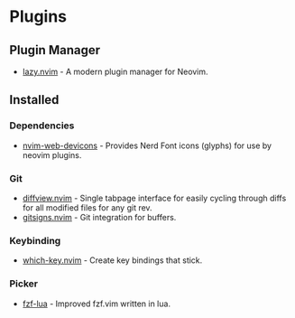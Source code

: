 # Plugins

## Plugin Manager

- [lazy.nvim](https://github.com/folke/lazy.nvim) - A modern plugin manager for Neovim.

## Installed

### Dependencies

- [nvim-web-devicons](https://github.com/nvim-tree/nvim-web-devicons) - Provides Nerd Font icons (glyphs) for use by neovim plugins.

### Git

- [diffview.nvim](https://github.com/sindrets/diffview.nvim) - Single tabpage interface for easily cycling through diffs for all modified files for any git rev.
- [gitsigns.nvim](https://github.com/lewis6991/gitsigns.nvim) - Git integration for buffers.

### Keybinding

- [which-key.nvim](https://github.com/folke/which-key.nvim) - Create key bindings that stick.

### Picker

- [fzf-lua](https://github.com/ibhagwan/fzf-lua) - Improved fzf.vim written in lua.
